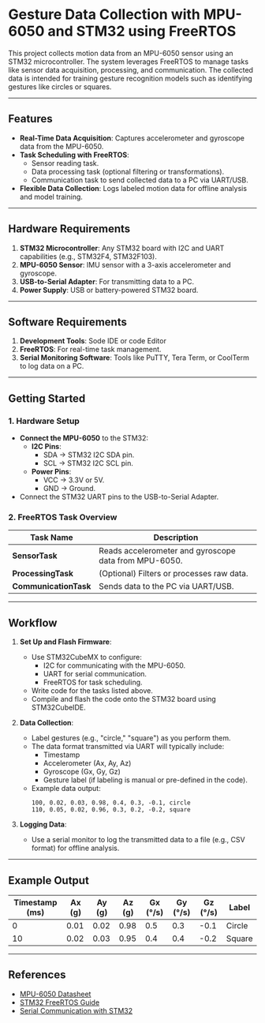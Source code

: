 # **Gesture Data Collection with MPU-6050 and STM32 using FreeRTOS**

This project collects motion data from an MPU-6050 sensor using an STM32 microcontroller. The system leverages FreeRTOS to manage tasks like sensor data acquisition, processing, and communication. The collected data is intended for training gesture recognition models such as identifying gestures like circles or squares.

---

## **Features**
- **Real-Time Data Acquisition**: Captures accelerometer and gyroscope data from the MPU-6050.
- **Task Scheduling with FreeRTOS**:
  - Sensor reading task.
  - Data processing task (optional filtering or transformations).
  - Communication task to send collected data to a PC via UART/USB.
- **Flexible Data Collection**: Logs labeled motion data for offline analysis and model training.

---

## **Hardware Requirements**
1. **STM32 Microcontroller**: Any STM32 board with I2C and UART capabilities (e.g., STM32F4, STM32F103).
2. **MPU-6050 Sensor**: IMU sensor with a 3-axis accelerometer and gyroscope.
3. **USB-to-Serial Adapter**: For transmitting data to a PC.
4. **Power Supply**: USB or battery-powered STM32 board.

---

## **Software Requirements**
1. **Development Tools**: Sode IDE or code Editor
2. **FreeRTOS**: For real-time task management.
3. **Serial Monitoring Software**: Tools like PuTTY, Tera Term, or CoolTerm to log data on a PC.

---

## **Getting Started**
### 1. **Hardware Setup**
- **Connect the MPU-6050** to the STM32:
  - **I2C Pins**:
    - SDA → STM32 I2C SDA pin.
    - SCL → STM32 I2C SCL pin.
  - **Power Pins**:
    - VCC → 3.3V or 5V.
    - GND → Ground.
- Connect the STM32 UART pins to the USB-to-Serial Adapter.

### 2. **FreeRTOS Task Overview**
| Task Name            | Description                                      |
|----------------------|--------------------------------------------------|
| **SensorTask**       | Reads accelerometer and gyroscope data from MPU-6050. |
| **ProcessingTask**   | (Optional) Filters or processes raw data.        |
| **CommunicationTask**| Sends data to the PC via UART/USB.               |

---

## **Workflow**
1. **Set Up and Flash Firmware**:
   - Use STM32CubeMX to configure:
     - I2C for communicating with the MPU-6050.
     - UART for serial communication.
     - FreeRTOS for task scheduling.
   - Write code for the tasks listed above.
   - Compile and flash the code onto the STM32 board using STM32CubeIDE.

2. **Data Collection**:
   - Label gestures (e.g., "circle," "square") as you perform them.
   - The data format transmitted via UART will typically include:
     - Timestamp
     - Accelerometer (Ax, Ay, Az)
     - Gyroscope (Gx, Gy, Gz)
     - Gesture label (if labeling is manual or pre-defined in the code).
   - Example data output:
     ```
     100, 0.02, 0.03, 0.98, 0.4, 0.3, -0.1, circle
     110, 0.05, 0.02, 0.96, 0.3, 0.2, -0.2, square
     ```

3. **Logging Data**:
   - Use a serial monitor to log the transmitted data to a file (e.g., CSV format) for offline analysis.
---

## **Example Output**
| Timestamp (ms) | Ax (g) | Ay (g) | Az (g) | Gx (°/s) | Gy (°/s) | Gz (°/s) | Label  |
|----------------|--------|--------|--------|----------|----------|----------|--------|
| 0              | 0.01   | 0.02   | 0.98   | 0.5      | 0.3      | -0.1     | Circle |
| 10             | 0.02   | 0.03   | 0.95   | 0.4      | 0.4      | -0.2     | Square |

---

## **References**
- [MPU-6050 Datasheet](https://invensense.tdk.com/products/motion-tracking/6-axis/mpu-6050/)
- [STM32 FreeRTOS Guide](https://www.freertos.org/RTOS.html)
- [Serial Communication with STM32](https://www.st.com/en/microcontrollers-microprocessors/stm32.html)

